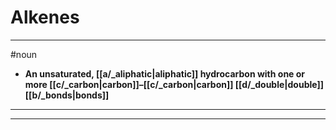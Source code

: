 # Alkenes
---
#noun
- **An unsaturated, [[a/_aliphatic|aliphatic]] hydrocarbon with one or more [[c/_carbon|carbon]]–[[c/_carbon|carbon]] [[d/_double|double]] [[b/_bonds|bonds]]**
---
---
